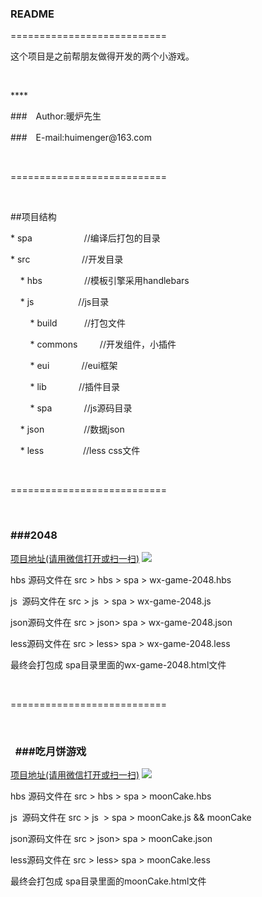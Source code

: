 <h3>
    README
</h3>
<p>
    ===========================
</p>
<p>
    这个项目是之前帮朋友做得开发的两个小游戏。
</p>
<p>
    <br/>
</p>
<p>
    ****
</p>
<p>
    ###　Author:暖炉先生
</p>
<p>
    ###　E-mail:huimenger@163.com
</p>
<p>
    <br/>
</p>
<p>
    ===========================
</p>
<p>
    <br/>
</p>
<p>
    ##项目结构
</p>
<p>
    * spa &nbsp; &nbsp; &nbsp; &nbsp; &nbsp; &nbsp; &nbsp; &nbsp; &nbsp; &nbsp; //编译后打包的目录
</p>
<p>
    * src &nbsp; &nbsp; &nbsp; &nbsp; &nbsp; &nbsp; &nbsp; &nbsp; &nbsp; &nbsp; //开发目录
</p>
<p>
    &nbsp; &nbsp; * hbs &nbsp; &nbsp; &nbsp; &nbsp; &nbsp; &nbsp; &nbsp; &nbsp; //模板引擎采用handlebars
</p>
<p>
    &nbsp; &nbsp; * js &nbsp; &nbsp; &nbsp; &nbsp; &nbsp; &nbsp; &nbsp; &nbsp; &nbsp;//js目录
</p>
<p>
    &nbsp; &nbsp; &nbsp; &nbsp; * build &nbsp; &nbsp; &nbsp; &nbsp; &nbsp; //打包文件
</p>
<p>
    &nbsp; &nbsp; &nbsp; &nbsp; * commons &nbsp; &nbsp; &nbsp; &nbsp; //开发组件，小插件
</p>
<p>
    &nbsp; &nbsp; &nbsp; &nbsp; * eui &nbsp; &nbsp; &nbsp; &nbsp; &nbsp; &nbsp; //eui框架
</p>
<p>
    &nbsp; &nbsp; &nbsp; &nbsp; * lib &nbsp; &nbsp; &nbsp; &nbsp; &nbsp; &nbsp; //插件目录
</p>
<p>
    &nbsp; &nbsp; &nbsp; &nbsp; * spa &nbsp; &nbsp; &nbsp; &nbsp; &nbsp; &nbsp; //js源码目录
</p>
<p>
    &nbsp; &nbsp; * json &nbsp; &nbsp; &nbsp; &nbsp; &nbsp; &nbsp; &nbsp; &nbsp;//数据json
</p>
<p>
    &nbsp; &nbsp; * less &nbsp; &nbsp; &nbsp; &nbsp; &nbsp; &nbsp; &nbsp; &nbsp;//less css文件
</p>
<p>
    &nbsp; &nbsp;&nbsp;
</p>
<p>
    ===========================
</p>
<p>
    <br/>
</p>
<h3>
    ###2048
</h3>
<a target="_blank" href='http://www.arashi.com.cn/jsdemo/2048/spa/wx-game-2048.html'>项目地址(请用微信打开或扫一扫)</a>
<img src='http://www.arashi.com.cn/jsdemo/2048/spa/wx-2048.png'>
<p>
    hbs 源码文件在 src &gt; hbs &gt; spa &gt; wx-game-2048.hbs
</p>
<p>
    js &nbsp;源码文件在 src &gt; js &nbsp;&gt; spa &gt; wx-game-2048.js
</p>
<p>
    json源码文件在 src &gt; json&gt; spa &gt; wx-game-2048.json
</p>
<p>
    less源码文件在 src &gt; less&gt; spa &gt; wx-game-2048.less
</p>
<p>
    最终会打包成 spa目录里面的wx-game-2048.html文件
</p>
<p>
    <br/>
</p>
<p>
    ===========================
</p>
<p>
    <br/>
</p>
<h3>
    ###吃月饼游戏
</h3>
<a href='http://www.arashi.com.cn/jsdemo/2048/spa/mooncake.html' target="_blank">项目地址(请用微信打开或扫一扫)</a>
<img src='http://www.arashi.com.cn/jsdemo/2048/spa/mooncake.png'>
<p>
    hbs 源码文件在 src &gt; hbs &gt; spa &gt; moonCake.hbs
</p>
<p>
    js &nbsp;源码文件在 src &gt; js &nbsp;&gt; spa &gt; moonCake.js &amp;&amp; moonCake
</p>
<p>
    json源码文件在 src &gt; json&gt; spa &gt; moonCake.json
</p>
<p>
    less源码文件在 src &gt; less&gt; spa &gt; moonCake.less
</p>
<p>
    最终会打包成 spa目录里面的moonCake.html文件
</p>
<p>
    <br/>
</p>
